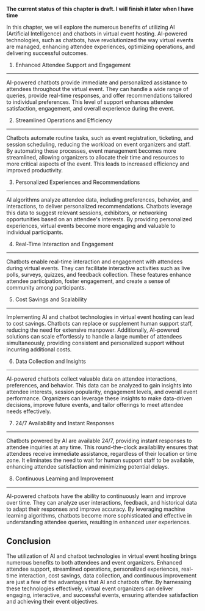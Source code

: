 **The current status of this chapter is draft. I will finish it later when I have time**

In this chapter, we will explore the numerous benefits of utilizing AI (Artificial Intelligence) and chatbots in virtual event hosting. AI-powered technologies, such as chatbots, have revolutionized the way virtual events are managed, enhancing attendee experiences, optimizing operations, and delivering successful outcomes.

1. Enhanced Attendee Support and Engagement
-------------------------------------------

AI-powered chatbots provide immediate and personalized assistance to attendees throughout the virtual event. They can handle a wide range of queries, provide real-time responses, and offer recommendations tailored to individual preferences. This level of support enhances attendee satisfaction, engagement, and overall experience during the event.

2. Streamlined Operations and Efficiency
----------------------------------------

Chatbots automate routine tasks, such as event registration, ticketing, and session scheduling, reducing the workload on event organizers and staff. By automating these processes, event management becomes more streamlined, allowing organizers to allocate their time and resources to more critical aspects of the event. This leads to increased efficiency and improved productivity.

3. Personalized Experiences and Recommendations
-----------------------------------------------

AI algorithms analyze attendee data, including preferences, behavior, and interactions, to deliver personalized recommendations. Chatbots leverage this data to suggest relevant sessions, exhibitors, or networking opportunities based on an attendee's interests. By providing personalized experiences, virtual events become more engaging and valuable to individual participants.

4. Real-Time Interaction and Engagement
---------------------------------------

Chatbots enable real-time interaction and engagement with attendees during virtual events. They can facilitate interactive activities such as live polls, surveys, quizzes, and feedback collection. These features enhance attendee participation, foster engagement, and create a sense of community among participants.

5. Cost Savings and Scalability
-------------------------------

Implementing AI and chatbot technologies in virtual event hosting can lead to cost savings. Chatbots can replace or supplement human support staff, reducing the need for extensive manpower. Additionally, AI-powered solutions can scale effortlessly to handle a large number of attendees simultaneously, providing consistent and personalized support without incurring additional costs.

6. Data Collection and Insights
-------------------------------

AI-powered chatbots collect valuable data on attendee interactions, preferences, and behavior. This data can be analyzed to gain insights into attendee interests, session popularity, engagement levels, and overall event performance. Organizers can leverage these insights to make data-driven decisions, improve future events, and tailor offerings to meet attendee needs effectively.

7. 24/7 Availability and Instant Responses
------------------------------------------

Chatbots powered by AI are available 24/7, providing instant responses to attendee inquiries at any time. This round-the-clock availability ensures that attendees receive immediate assistance, regardless of their location or time zone. It eliminates the need to wait for human support staff to be available, enhancing attendee satisfaction and minimizing potential delays.

8. Continuous Learning and Improvement
--------------------------------------

AI-powered chatbots have the ability to continuously learn and improve over time. They can analyze user interactions, feedback, and historical data to adapt their responses and improve accuracy. By leveraging machine learning algorithms, chatbots become more sophisticated and effective in understanding attendee queries, resulting in enhanced user experiences.

Conclusion
----------

The utilization of AI and chatbot technologies in virtual event hosting brings numerous benefits to both attendees and event organizers. Enhanced attendee support, streamlined operations, personalized experiences, real-time interaction, cost savings, data collection, and continuous improvement are just a few of the advantages that AI and chatbots offer. By harnessing these technologies effectively, virtual event organizers can deliver engaging, interactive, and successful events, ensuring attendee satisfaction and achieving their event objectives.
